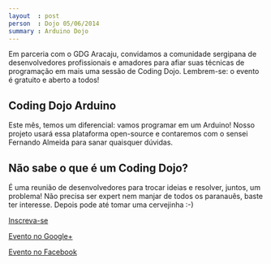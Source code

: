 ```yaml
---
layout  : post
person  : Dojo 05/06/2014
summary : Arduino Dojo
---
```


Em parceria com o GDG Aracaju, convidamos a comunidade sergipana de desenvolvedores profissionais e amadores para afiar suas técnicas de programação em mais uma sessão de Coding Dojo. Lembrem-se: o evento é gratuito e aberto a todos!

## Coding Dojo Arduino

Este mês, temos um diferencial: vamos programar em um Arduino! Nosso projeto usará essa plataforma open-source e contaremos com o sensei Fernando Almeida para sanar quaisquer dúvidas.

## Não sabe o que é um Coding Dojo?

É uma reunião de desenvolvedores para trocar ideias e resolver, juntos, um problema! Não precisa ser expert nem manjar de todos os paranauês, baste ter interesse. Depois pode até tomar uma cervejinha :-)

[Inscreva-se](http://www.gdgaracaju.com.br/2014/05/gdg-arduino-dojo-em-junho.html "Inscrições em GDG Aracaju")

[Evento no Google+](https://plus.google.com/events/ctepg075sr7uqh68qcgt2dq0bu4)

[Evento no Facebook](https://www.facebook.com/events/696695183725194/)